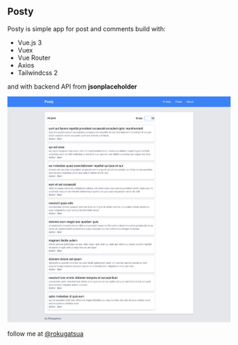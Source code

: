 ## Posty

Posty is simple app for post and comments build with:

- Vue.js 3
- Vuex
- Vue Router
- Axios
- Tailwindcss 2

and with backend API from **jsonplaceholder**

![posty website](./docs/img/posty-rokugatsua.netlify.app.png)

follow me at [@rokugatsua](https://twitter/rokugatsua)
